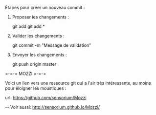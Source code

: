 Étapes pour créer un nouveau commit :

1. Proposer les changements :

   git add <filename>
   git add *

2. Valider les changements :

   git commit -m "Message de validation"

3. Envoyer les changements :

   git push origin master


=-=-= MOZZI =-=-=

Voici un lien vers une ressource git
qui a l'air très intéressante,
au moins pour éloigner les moustiques :

url: https://github.com/sensorium/Mozzi

--
Voir aussi:
http://sensorium.github.io/Mozzi/
